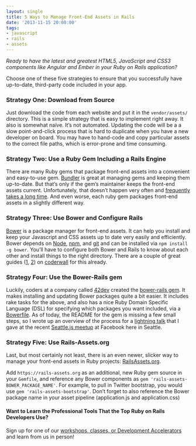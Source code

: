 ```yaml
---
layout: single
title: 5 Ways to Manage Front-End Assets in Rails
date: '2013-11-15 20:00:00'
tags:
- javascript
- rails
- assets
---
```


*Ready to have the latest and greatest HTML5, JavaScript and CSS3 components like Angular and Ember in your Ruby on Rails application?*

Choose one of these five strategies to ensure that you successfully have up-to-date, third-party code included in your app.

### Strategy One: Download from Source
Just download the code from each website and put it in the `vendor/assets/` directory. This is a simple strategy that is easy to implement right away. It also is somewhat naïve. It’s not automated. Updating the code will be a a slow point-and-click process that is hard to duplicate when you have a new developer on board. You may have to hand-code and copy particular assets to the correct file paths, which is error-prone and time consuming.

### Strategy Two: Use a Ruby Gem Including a Rails Engine
There are many Ruby gems that package front-end assets into a convenient and easy-to-use gem. [Bundler](http://bundler.io/) is great at managing gems and keeping them up-to-date. But that’s only if the gem’s maintainer keeps the front-end assets current. Unfortunately, that doesn’t happen very often and [frequently takes a long time](https://github.com/thomas-mcdonald/bootstrap-sass/issues/428). And even worse, each ruby gem packages front-end assets in a slightly different way.

### Strategy Three: Use Bower and Configure Rails
[Bower](http://bower.io/) is a package manager for front-end assets. It can help you install and keep your Javascript and CSS assets up to date very easily and efficiently. Bower depends on [Node](http://nodejs.org/), [npm](https://www.npmjs.org/), and [git](http://git-scm.com/) and can be installed via `npm install -g bower`. You’ll have to configure both Bower and Rails to know about each other and install things to the right directory. There are a couple of great guides (<a href="https://coderwall.com/p/hhaxlg" target="_blank">1</a>, <a href="https://coderwall.com/p/6bmygq" target="_blank">2</a>) on [coderwall](https://coderwall.com/ivanoats) for this already.

### Strategy Four: Use the Bower-Rails gem
Luckily, coders at a company called [42dev](https://twitter.com/42_dev) created the [bower-rails gem](https://github.com/42dev/bower-rails). It makes installing and updating Bower packages quite a bit easier. It includes rake tasks for the above, and also has a nice Ruby Domain Specific Language (DSL) for specifying which packages you want included, via a [Bowerfile](https://github.com/42dev/bower-rails#ruby-dsl-configuration). As of today, the README for the gem is missing a few small steps, so I wrote up an overview of the process for a [lightning talk](https://speakerdeck.com/ivanoats/bower-and-rails) that I gave at the recent [Seattle.js meetup](http://www.meetup.com/seattlejs/) at Facebook here in Seattle.

<script async class="speakerdeck-embed" data-id="1865304045840131002222524170b49d" data-ratio="1.29456384323641" src="http://speakerdeck.com/assets/embed.js"></script>

### Strategy Five: Use Rails-Assets.org
Last, but most certainly not least, there is an even newer, slicker way to manage your front-end assets in Ruby projects: [RailsAssets.org](http://rails-assets.org/).

Add `https://rails-assets.org` as an additional, new Ruby gem source in your `Gemfile`, and reference any Bower components as `gem 'rails-assets-BOWER_PACKAGE_NAME'`. For example, to pull in Twitter bootstrap, you would use `gem 'rails-assets-bootstrap'`. Don’t forget to also reference the Bower package name in your asset pipeline (application.js and application.css)

#### Want to Learn the Professional Tools That the Top Ruby on Rails Developers Use?

Sign up for one of our [workshops, classes, or Development Accelerators](http://www.codefellows.org/calendar) and learn from us in person!